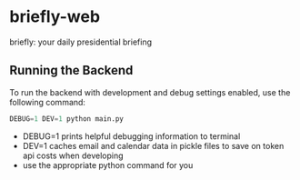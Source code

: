 # briefly-web
briefly: your daily presidential briefing


## Running the Backend

To run the backend with development and debug settings enabled, use the following command:

```python
DEBUG=1 DEV=1 python main.py
```

- DEBUG=1 prints helpful debugging information to terminal
- DEV=1 caches email and calendar data in pickle files to save on token api costs when developing
- use the appropriate python command for you
